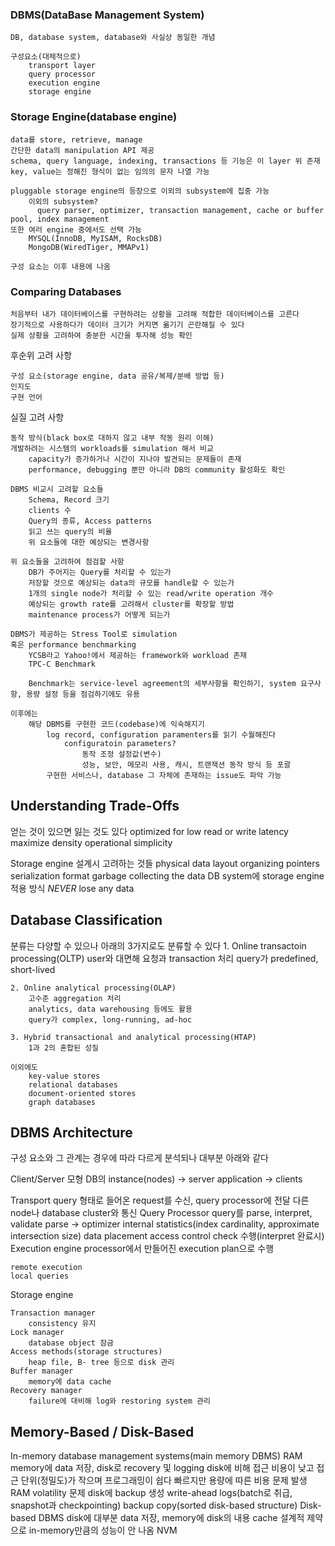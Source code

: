 ### DBMS(DataBase Management System)
    DB, database system, database와 사실상 동일한 개념

    구성요소(대체적으로)
        transport layer
        query processor
        execution engine
        storage engine

### Storage Engine(database engine)
    data를 store, retrieve, manage
    간단한 data의 manipulation API 제공
    schema, query language, indexing, transactions 등 기능은 이 layer 위 존재
    key, value는 정해진 형식이 없는 임의의 문자 나열 가능

    pluggable storage engine의 등장으로 이외의 subsystem에 집중 가능
        이외의 subsystem? 
          query parser, optimizer, transaction management, cache or buffer pool, index management
    또한 여러 engine 중에서도 선택 가능
        MYSQL(InnoDB, MyISAM, RocksDB)
        MongoDB(WiredTiger, MMAPv1)

    구성 요소는 이후 내용에 나옴

### Comparing Databases
    처음부터 내가 데이터베이스를 구현하려는 상황을 고려해 적합한 데이터베이스를 고른다
    장기적으로 사용하다가 데이터 크기가 커지면 옮기기 곤란해질 수 있다
    실제 상황을 고려하여 충분한 시간을 투자해 성능 확인

후순위 고려 사항

    구성 요소(storage engine, data 공유/복제/분배 방법 등)
    인지도
    구현 언어

실질 고려 사항

    동작 방식(black box로 대하지 않고 내부 작동 원리 이해)
    개발하려는 시스템의 workloads를 simulation 해서 비교
        capacity가 증가하거나 시간이 지나야 발견되는 문제들이 존재
        performance, debugging 뿐만 아니라 DB의 community 활성화도 확인

    DBMS 비교시 고려할 요소들
        Schema, Record 크기
        clients 수
        Query의 종류, Access patterns
        읽고 쓰는 query의 비율
        위 요소들에 대한 예상되는 변경사항

    위 요소들을 고려하여 점검할 사항
        DB가 주어지는 Query를 처리할 수 있는가
        저장할 것으로 예상되는 data의 규모를 handle할 수 있는가
        1개의 single node가 처리할 수 있는 read/write operation 개수
        예상되는 growth rate를 고려해서 cluster를 확장할 방법
        maintenance process가 어떻게 되는가

    DBMS가 제공하는 Stress Tool로 simulation
    혹은 performance benchmarking
        YCSB라고 Yahoo!에서 제공하는 framework와 workload 존재
        TPC-C Benchmark 

        Benchmark는 service-level agreement의 세부사항을 확인하기, system 요구사항, 용량 설정 등을 점검하기에도 유용

    이후에는 
        해당 DBMS를 구현한 코드(codebase)에 익숙해지기
            log record, configuration paramenters를 읽기 수월해진다
                configuratoin parameters?
                    동작 조정 설정값(변수)
                    성능, 보안, 메모리 사용, 캐시, 트랜잭션 동작 방식 등 포괄
            구현한 서비스나, database 그 자체에 존재하는 issue도 파악 가능

## Understanding Trade-Offs
얻는 것이 있으면 잃는 것도 있다
    optimized for low read or write latency
    maximize density
    operational simplicity

Storage engine 설계시 고려하는 것들
    physical data layout
    organizing pointers
    serialization format
    garbage collecting the data
    DB system에 storage engine 적용 방식
    *NEVER* lose any data

## Database Classification
분류는 다양할 수 있으나 아래의 3가지로도 분류할 수 있다
    1. Online transactoin processing(OLTP)
        user와 대면해 요청과 transaction 처리
        query가 predefined, short-lived

    2. Online analytical processing(OLAP)
        고수준 aggregation 처리
        analytics, data warehousing 등에도 활용
        query가 complex, long-running, ad-hoc

    3. Hybrid transactional and analytical processing(HTAP)
        1과 2의 혼합된 성질

    이외에도
        key-value stores
        relational databases
        document-oriented stores
        graph databases

## DBMS Architecture
구성 요소와 그 관계는 경우에 따라 다르게 분석되나 대부분 아래와 같다

Client/Server 모형
    DB의 instance(nodes) -> server
    application -> clients

Transport
    query 형태로 들어온 request를 수신, query processor에 전달
    다른 node나 database cluster와 통신
Query Processor
    query를 parse, interpret, validate
        parse -> optimizer 
            internal statistics(index cardinality, approximate intersection size)
            data placement
    access control check 수행(interpret 완료시)
Execution engine
    processor에서 만들어진 execution plan으로 수행

    remote execution
    local queries

Storage engine

    Transaction manager
        consistency 유지
    Lock manager
        database object 잠금
    Access methods(storage structures)
        heap file, B- tree 등으로 disk 관리
    Buffer manager
        memory에 data cache
    Recovery manager
        failure에 대비해 log와 restoring system 관리
    
## Memory-Based / Disk-Based
In-memory database management systems(main memory DBMS)
    RAM memory에 data 저장, disk로 recovery 및 logging
    disk에 비해 접근 비용이 낮고 접근 단위(정밀도)가 작으며 프로그래밍이 쉽다
    빠르지만 용량에 따른 비용 문제 발생
    RAM volatility 문제
        disk에 backup 생성
        write-ahead logs(batch로 취급, snapshot과 checkpointing)
        backup copy(sorted disk-based structure)
Disk-based DBMS
    disk에 대부분 data 저장, memory에 disk의 내용 cache
    설계적 제약으로 in-memory만큼의 성능이 안 나옴
NVM

